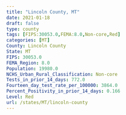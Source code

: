 ```yaml
---
title: "Lincoln County, MT"
date: 2021-01-18
draft: false
type: county
tags: [FIPS:30053.0,FEMA:8.0,Non-core,Red]
categories: [MT]
County: Lincoln County
State: MT
FIPS: 30053.0
FEMA_Region: 8.0
Population: 19980.0
NCHS_Urban_Rural_Classification: Non-core
Tests_in_prior_14_days: 772.0
Fourteen_day_test_rate_per_100000: 3864.0
Percent_Positivity_in_prior_14_days: 0.166
Level: Red
url: /states/MT/lincoln-county
---
```



